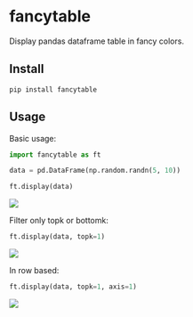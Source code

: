 # fancytable

Display pandas dataframe table in fancy colors.

## Install

`pip install fancytable`


## Usage

Basic usage:

```py
import fancytable as ft

data = pd.DataFrame(np.random.randn(5, 10))

ft.display(data)
```

![](https://gyazo.com/ad19d2ee45898c03d6a0414d80f30f5f.png)

Filter only topk or bottomk:

```py
ft.display(data, topk=1)
```

![](https://i.gyazo.com/c08f9d8641f31448f567ec9470fb2dca.png)


In row based:

```py
ft.display(data, topk=1, axis=1)
```

![](https://i.gyazo.com/08d8d2268a7c63ca22a8d4569576ffb8.png)

